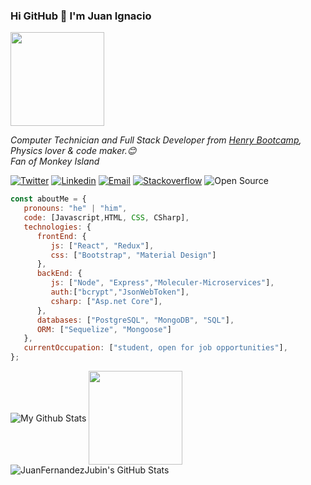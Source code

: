 
### Hi GitHub 👋 I'm Juan Ignacio 

<img height='150px' src="https://i.imgur.com/MGOhFZV.gif">


<p><em>Computer Technician and Full Stack Developer from <a href="https://www.soyhenry.com/">Henry Bootcamp</a>, Physics lover & code maker.😊</br>Fan of Monkey Island
</em></p>
   
[![Twitter](https://img.shields.io/badge/-Twitter-1ca0f1?style=flat&labelColor=1ca0f1&logo=twitter&logoColor=white&link=https://twitter.com/JFernandezJubin)](https://twitter.com/JFernandezJubin)
[![Linkedin](https://img.shields.io/badge/-LinkedIn-blue?style=flat&logo=Linkedin&logoColor=white&link=https://www.linkedin.com/in/juan-ignacio-fernandez-jubin-0a3931199/)](https://www.linkedin.com/in/juan-ignacio-fernandez-jubin-0a3931199/)
[![Email](https://img.shields.io/badge/-Email-c14438?style=flat&logo=Gmail&logoColor=white&link=mailto:fernandezjubin.data@gmail.com)](fernandezjubin.data@gmail.com)
[![Stackoverflow](https://github.com/Rishit-dagli/Rishit-dagli/blob/master/badges/stackoverflow.svg)](https://stackoverflow.com/users/12604702/juan-ignacio-fernandez?tab=profile)
![Open Source](http://img.shields.io/badge/-Open%20Source%20Fan-3DA639?style=flat&logo=open-source-initiative&logoColor=ffffff)


```javascript
const aboutMe = {
   pronouns: "he" | "him",
   code: [Javascript,HTML, CSS, CSharp],
   technologies: {
      frontEnd: {
         js: ["React", "Redux"],
         css: ["Bootstrap", "Material Design"]
      },
      backEnd: {
         js: ["Node", "Express","Moleculer-Microservices"],
         auth:["bcrypt","JsonWebToken"],
         csharp: ["Asp.net Core"],
      },
      databases: ["PostgreSQL", "MongoDB", "SQL"],
      ORM: ["Sequelize", "Mongoose"]
   },
   currentOccupation: ["student, open for job opportunities"],
};
```

<p align='start'>
<img align="center" src="https://github-readme-stats.vercel.app/api/top-langs/?username=JuanFernandezJubin&layout=compact&theme=radical" alt="My Github Stats">
<img align="center" height='150px' src="https://i.imgur.com/oXANqnj.gif">
<img align="center" src="https://github-readme-stats.vercel.app/api?username=JuanFernandezJubin&&show_icons=true&theme=radical&line_height=27&v=5" alt="JuanFernandezJubin's GitHub Stats" />
</p>


